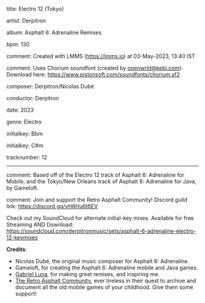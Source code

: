 title: Electro 12 (Tokyo)

artist: Derpitron

album: Asphalt 6: Adrenaline Remixes

bpm: 130

comment: Created with LMMS (https://lmms.io) at 03-May-2023, 13:40 IST

comment: Uses Chorium soundfont (created by openwrld@kebi.com): Download here: https://www.pistonsoft.com/soundfonts/chorium.sf2

composer: Derpitron/Nicolas Dubé

conductor: Derpitron

date: 2023

genre: Electro

initialkey: Bbm

initialkey: C#m

tracknumber: 12


---
comment: Based off of the Electro 12 track of Asphalt 6: Adrenaline for Mobile, and the Tokyo/New Orleans track of Asphalt 6: Adrenaline for Java, by Gameloft.

comment: Join and support the Retro Asphalt Community! Discord guild link: https://discord.gg/vH6Hu6t6EV

Check out my SoundCloud for alternate initial-key mixes. Available for free Streaming AND Download: https://soundcloud.com/derpitronmusic/sets/asphalt-6-adrenaline-electro-12-keymixes


**Credits**:

- Nicolas Dubé, the original music composer for Asphalt 6: Adrenaline.
- Gameloft, for creating the Asphalt 6: Adrenaline mobile and Java games.
- [Gabriel Luna](https://www.youtube.com/@kitsune329), for making great remixes, and inspiring me.
- [The Retro Asphalt Community](https://discord.gg/vH6Hu6t6EV), ever tireless in their quest to archive and document all the old mobile games of your childhood. Give them some support!
